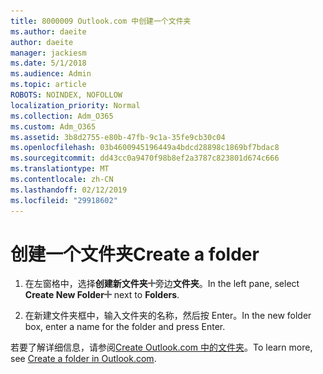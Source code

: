 ```yaml
---
title: 8000009 Outlook.com 中创建一个文件夹
ms.author: daeite
author: daeite
manager: jackiesm
ms.date: 5/1/2018
ms.audience: Admin
ms.topic: article
ROBOTS: NOINDEX, NOFOLLOW
localization_priority: Normal
ms.collection: Adm_O365
ms.custom: Adm_O365
ms.assetid: 3b8d2755-e80b-47fb-9c1a-35fe9cb30c04
ms.openlocfilehash: 03b4600945196449a4bdcd28898c1869bf7bdac8
ms.sourcegitcommit: dd43cc0a9470f98b8ef2a3787c823801d674c666
ms.translationtype: MT
ms.contentlocale: zh-CN
ms.lasthandoff: 02/12/2019
ms.locfileid: "29918602"
---
```

# <a name="create-a-folder"></a><span data-ttu-id="9fef8-102">创建一个文件夹</span><span class="sxs-lookup"><span data-stu-id="9fef8-102">Create a folder</span></span>

1. <span data-ttu-id="9fef8-103">在左窗格中，选择**创建新文件夹**![创建新文件夹按钮](media/d8e28612-fbdb-4d28-a4d0-14f7834cfd97.png)旁边**文件夹**。</span><span class="sxs-lookup"><span data-stu-id="9fef8-103">In the left pane, select **Create New Folder**![The Create new folder button](media/d8e28612-fbdb-4d28-a4d0-14f7834cfd97.png) next to **Folders**.</span></span> 
    
2. <span data-ttu-id="9fef8-104">在新建文件夹框中，输入文件夹的名称，然后按 Enter。</span><span class="sxs-lookup"><span data-stu-id="9fef8-104">In the new folder box, enter a name for the folder and press Enter.</span></span>
    
<span data-ttu-id="9fef8-105">若要了解详细信息，请参阅[Create Outlook.com 中的文件夹](https://go.microsoft.com/fwlink/p/?linkid=873114)。</span><span class="sxs-lookup"><span data-stu-id="9fef8-105">To learn more, see [Create a folder in Outlook.com](https://go.microsoft.com/fwlink/p/?linkid=873114).</span></span>
  

